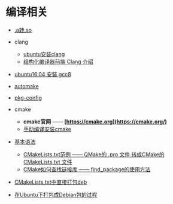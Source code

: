 # 编译相关

- [.a转.so](a2so.md)

- clang

  - [ubuntu安装clang](clang/install.md)
  - [结构化编译器前端 Clang 介绍](clang/introduce.md)

- [ubuntu16.04 安装 gcc8](gcc8.md)

- [automake](automake/readme.md)

- [pkg-config](pkg-config.md)

- cmake
  - **cmake官网** —— **[https://cmake.org](https://cmake.org/)**
  - [手动编译安装cmake](cmake/install.md)
- [基本语法](cmake/grammer.md)
  - [CMakeLists.txt范例 —— QMake的 .pro 文件 转成CMake的 CMakeLists.txt 文件](cmake/qt.pro.2.cmake.md)
  - [CMake如何查找链接库 —— find_package的使用方法](cmake/find_package.md)
- [CMakeLists.txt中直接打包deb](cmake/deb.md)
  
- [在Ubuntu下打包成Debian包的过程](ubuntu.deb.debian.make.md)

